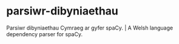 # parsiwr-dibyniaethau
Parsiwr dibyniaethau Cymraeg ar gyfer spaCy. | A Welsh language dependency parser for spaCy.
